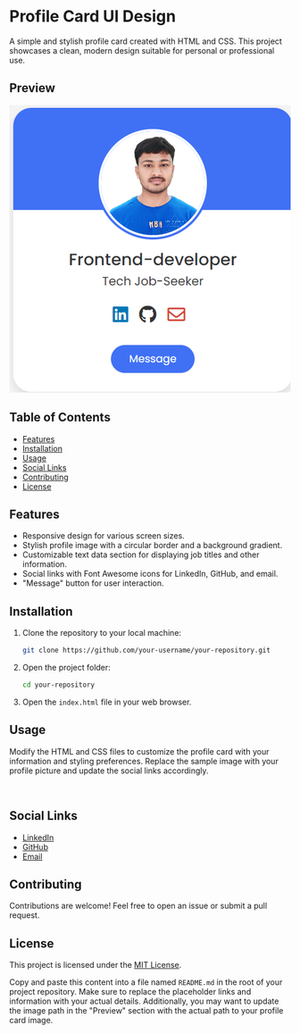 # Profile Card UI Design

A simple and stylish profile card created with HTML and CSS. This project showcases a clean, modern design suitable for personal or professional use.

## Preview

![Profile Card Preview](profilecard.png)

## Table of Contents

- [Features](#features)
- [Installation](#installation)
- [Usage](#usage)
- [Social Links](#social-links)
- [Contributing](#contributing)
- [License](#license)

## Features

- Responsive design for various screen sizes.
- Stylish profile image with a circular border and a background gradient.
- Customizable text data section for displaying job titles and other information.
- Social links with Font Awesome icons for LinkedIn, GitHub, and email.
- "Message" button for user interaction.

## Installation

1. Clone the repository to your local machine:

   ```bash
   git clone https://github.com/your-username/your-repository.git
   ```

2. Open the project folder:

   ```bash
   cd your-repository
   ```

3. Open the `index.html` file in your web browser.

## Usage

Modify the HTML and CSS files to customize the profile card with your information and styling preferences. Replace the sample image with your profile picture and update the social links accordingly.

<!-- Replace "images/kumar.jpg" with your own profile image -->
<img src="images/kumar.jpg" alt="" class="profile-img" />

<!-- Update the social links with your own profiles -->
<a href="https://www.linkedin.com/in/your-linkedin-profile" target="_blank">
    <i class="fab fa-linkedin"></i>
</a>
<a href="https://github.com/your-github-profile" target="_blank">
    <i class="fab fa-github"></i>
</a>
<a href="mailto:your-email@example.com" target="_blank">
    <i class="far fa-envelope"></i>
</a>

## Social Links

- [LinkedIn](https://www.linkedin.com/in/your-linkedin-profile)
- [GitHub](https://github.com/your-github-profile)
- [Email](mailto:your-email@example.com)

## Contributing

Contributions are welcome! Feel free to open an issue or submit a pull request.

## License

This project is licensed under the [MIT License](LICENSE).


Copy and paste this content into a file named `README.md` in the root of your project repository. Make sure to replace the placeholder links and information with your actual details. Additionally, you may want to update the image path in the "Preview" section with the actual path to your profile card image.
